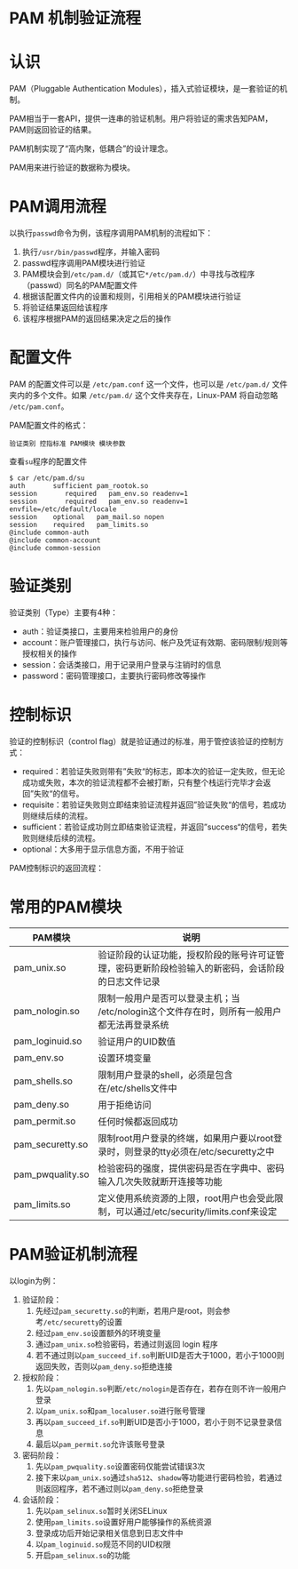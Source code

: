 # PAM 机制验证流程

# 认识

PAM（Pluggable Authentication Modules），插入式验证模块，是一套验证的机制。

PAM相当于一套API，提供一连串的验证机制。用户将验证的需求告知PAM，PAM则返回验证的结果。

PAM机制实现了“高内聚，低耦合”的设计理念。

PAM用来进行验证的数据称为模块。



# PAM调用流程

以执行`passwd`命令为例，该程序调用PAM机制的流程如下：

1.  执行`/usr/bin/passwd`程序，并输入密码
2.  passwd程序调用PAM模块进行验证
3.  PAM模块会到`/etc/pam.d/`（或其它`*/etc/pam.d/`）中寻找与改程序（passwd）同名的PAM配置文件
4.  根据该配置文件内的设置和规则，引用相关的PAM模块进行验证
5.  将验证结果返回给该程序
6.  该程序根据PAM的返回结果决定之后的操作

# 配置文件

PAM 的配置文件可以是 `/etc/pam.conf` 这一个文件，也可以是 `/etc/pam.d/` 文件夹内的多个文件。如果 `/etc/pam.d/` 这个文件夹存在，Linux-PAM 将自动忽略 `/etc/pam.conf`。

PAM配置文件的格式：

```shell
验证类别 控指标准 PAM模块 模块参数
```

查看`su`程序的配置文件

```shell
$ car /etc/pam.d/su
auth       sufficient pam_rootok.so
session       required   pam_env.so readenv=1
session       required   pam_env.so readenv=1 envfile=/etc/default/locale
session    optional   pam_mail.so nopen
session    required   pam_limits.so
@include common-auth
@include common-account
@include common-session
```

# 验证类别

验证类别（Type）主要有4种：

+   auth：验证类接口，主要用来检验用户的身份
+   account：账户管理接口，执行与访问、帐户及凭证有效期、密码限制/规则等授权相关的操作
+   session：会话类接口，用于记录用户登录与注销时的信息
+   password：密码管理接口，主要执行密码修改等操作

# 控制标识

验证的控制标识（control flag）就是验证通过的标准，用于管控该验证的控制方式：

+   required：若验证失败则带有”失败“的标志，即本次的验证一定失败，但无论成功或失败，本次的验证流程都不会被打断，只有整个栈运行完毕才会返回”失败“的信号。
+   requisite：若验证失败则立即结束验证流程并返回”验证失败“的信号，若成功则继续后续的流程。
+   sufficient：若验证成功则立即结束验证流程，并返回”success“的信号，若失败则继续后续的流程。
+   optional：大多用于显示信息方面，不用于验证



PAM控制标识的返回流程：



# 常用的PAM模块

| PAM模块| 说明      |
| ---- | -------- |
| pam_unix.so| 验证阶段的认证功能，授权阶段的账号许可证管理，密码更新阶段检验输入的新密码，会话阶段的日志文件记录 |
| pam_nologin.so | 限制一般用户是否可以登录主机；当 /etc/nologin这个文件存在时，则所有一般用户都无法再登录系统 |
| pam_loginuid.so | 验证用户的UID数值 |
| pam_env.so | 设置环境变量 |
| pam_shells.so | 限制用户登录的shell，必须是包含在/etc/shells文件中 |
| pam_deny.so | 用于拒绝访问 |
| pam_permit.so| 任何时候都返回成功 |
| pam_securetty.so | 限制root用户登录的终端，如果用户要以root登录时，则登录的tty必须在/etc/securetty之中 |
| pam_pwquality.so | 检验密码的强度，提供密码是否在字典中、密码输入几次失败就断开连接等功能|
| pam_limits.so    | 定义使用系统资源的上限，root用户也会受此限制，可以通过/etc/security/limits.conf来设定 |



# PAM验证机制流程

以login为例：

1.  验证阶段：
    1.  先经过`pam_securetty.so`的判断，若用户是root，则会参考`/etc/securetty`的设置
    2.  经过`pam_env.so`设置额外的环境变量
    3.  通过`pam_unix.so`检验密码，若通过则返回 login 程序
    4.  若不通过则以`pam_succeed_if.so`判断UID是否大于1000，若小于1000则返回失败，否则以`pam_deny.so`拒绝连接
2.  授权阶段：
    1.  先以`pam_nologin.so`判断`/etc/nologin`是否存在，若存在则不许一般用户登录
    2.  以`pam_unix.so`和`pam_localuser.so`进行账号管理
    3.  再以`pam_succeed_if.so`判断UID是否小于1000，若小于则不记录登录信息
    4.  最后以`pam_permit.so`允许该账号登录
3.  密码阶段：
    1.  先以`pam_pwquality.so`设置密码仅能尝试错误3次
    2.  接下来以`pam_unix.so`通过`sha512`、`shadow`等功能进行密码检验，若通过则返回程序，若不通过则以`pam_deny.so`拒绝登录
4.  会话阶段：
    1.  先以`pam_selinux.so`暂时关闭SELinux
    2.  使用`pam_limits.so`设置好用户能够操作的系统资源
    3.  登录成功后开始记录相关信息到日志文件中
    4.  以`pam_loginuid.so`规范不同的UID权限
    5.  开启`pam_selinux.so`的功能
